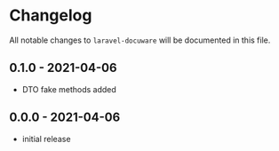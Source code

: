 # Changelog

All notable changes to `laravel-docuware` will be documented in this file.

## 0.1.0 - 2021-04-06

- DTO fake methods added

## 0.0.0 - 2021-04-06

- initial release
